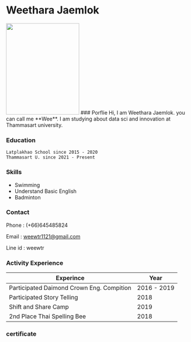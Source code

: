 # Weethara Jaemlok


<img src="https://img.in.th/images/b42487d7f114e3bc89e3bc7183d08167.png" width="200" height="250">
### Porflie
Hi, I am Weethara Jaemlok. you can call me **Wee**. I am studying about data sci and innovation at Thammasart university. 

### Education

```
Latplakhao School since 2015 - 2020
Thammasart U. since 2021 - Present
```

### Skills
- Swimming
- Understand Basic English
- Badminton

### Contact
Phone : (+66)645485824

Email : weewtr1121@gmail.com
 
Line id : weewtr 

### Activity Experience

| Experince | Year |
| --- | --- |
| Participated Daimond Crown Eng. Compition | 2016 - 2019 |
| Participated Story Telling | 2018 |
| Shift and Share Camp | 2019
| 2nd Place Thai Spelling Bee | 2018 |

### certificate


